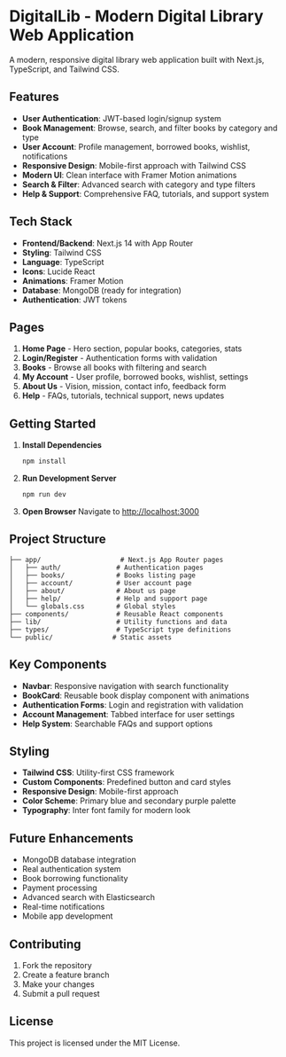 # DigitalLib - Modern Digital Library Web Application

A modern, responsive digital library web application built with Next.js, TypeScript, and Tailwind CSS.

## Features

- **User Authentication**: JWT-based login/signup system
- **Book Management**: Browse, search, and filter books by category and type
- **User Account**: Profile management, borrowed books, wishlist, notifications
- **Responsive Design**: Mobile-first approach with Tailwind CSS
- **Modern UI**: Clean interface with Framer Motion animations
- **Search & Filter**: Advanced search with category and type filters
- **Help & Support**: Comprehensive FAQ, tutorials, and support system

## Tech Stack

- **Frontend/Backend**: Next.js 14 with App Router
- **Styling**: Tailwind CSS
- **Language**: TypeScript
- **Icons**: Lucide React
- **Animations**: Framer Motion
- **Database**: MongoDB (ready for integration)
- **Authentication**: JWT tokens

## Pages

1. **Home Page** - Hero section, popular books, categories, stats
2. **Login/Register** - Authentication forms with validation
3. **Books** - Browse all books with filtering and search
4. **My Account** - User profile, borrowed books, wishlist, settings
5. **About Us** - Vision, mission, contact info, feedback form
6. **Help** - FAQs, tutorials, technical support, news updates

## Getting Started

1. **Install Dependencies**
   ```bash
   npm install
   ```

2. **Run Development Server**
   ```bash
   npm run dev
   ```

3. **Open Browser**
   Navigate to [http://localhost:3000](http://localhost:3000)

## Project Structure

```
├── app/                    # Next.js App Router pages
│   ├── auth/              # Authentication pages
│   ├── books/             # Books listing page
│   ├── account/           # User account page
│   ├── about/             # About us page
│   ├── help/              # Help and support page
│   └── globals.css        # Global styles
├── components/            # Reusable React components
├── lib/                   # Utility functions and data
├── types/                 # TypeScript type definitions
└── public/               # Static assets

```

## Key Components

- **Navbar**: Responsive navigation with search functionality
- **BookCard**: Reusable book display component with animations
- **Authentication Forms**: Login and registration with validation
- **Account Management**: Tabbed interface for user settings
- **Help System**: Searchable FAQs and support options

## Styling

- **Tailwind CSS**: Utility-first CSS framework
- **Custom Components**: Predefined button and card styles
- **Responsive Design**: Mobile-first approach
- **Color Scheme**: Primary blue and secondary purple palette
- **Typography**: Inter font family for modern look

## Future Enhancements

- MongoDB database integration
- Real authentication system
- Book borrowing functionality
- Payment processing
- Advanced search with Elasticsearch
- Real-time notifications
- Mobile app development

## Contributing

1. Fork the repository
2. Create a feature branch
3. Make your changes
4. Submit a pull request

## License

This project is licensed under the MIT License.